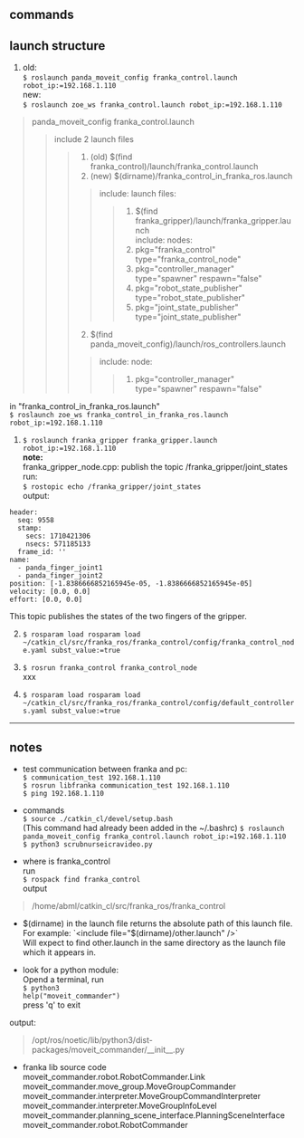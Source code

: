 ## commands  

## launch structure  
1. old:  
`$ roslaunch panda_moveit_config franka_control.launch robot_ip:=192.168.1.110`  
new:  
`$ roslaunch zoe_ws franka_control.launch robot_ip:=192.168.1.110`  
> panda\_moveit\_config franka_control.launch
>> include 2 launch files   
>>>1. (old) $(find franka\_control)/launch/franka_control.launch  
>>>1. (new) $(dirname)/franka\_control\_in\_franka_ros.launch  
>>>> include: launch files:  
>>>>>1. $(find franka\_gripper)/launch/franka_gripper.launch  
>>>> include: nodes:  
>>>>>1. pkg="franka\_control" type="franka\_control_node"  
>>>>>2. pkg="controller_manager" type="spawner" respawn="false"  
>>>>>3. pkg="robot\_state\_publisher" type="robot\_state_publisher"  
>>>>>4. pkg="joint\_state\_publisher" type="joint\_state_publisher"   
>>>2. $(find panda\_moveit\_config)/launch/ros_controllers.launch  
>>>>include: node:  
>>>>>1. pkg="controller_manager" type="spawner" respawn="false"  


in "franka_control_in_franka_ros.launch"  
`$ roslaunch zoe_ws franka_control_in_franka_ros.launch robot_ip:=192.168.1.110`  

1. `$ roslaunch franka_gripper franka_gripper.launch robot_ip:=192.168.1.110`  
__note:__    
franka\_gripper\_node.cpp: publish the topic /franka_gripper/joint_states  
run:  
`$ rostopic echo /franka_gripper/joint_states`  
output:  
```
header: 
  seq: 9558
  stamp: 
    secs: 1710421306
    nsecs: 571185133
  frame_id: ''
name: 
  - panda_finger_joint1
  - panda_finger_joint2
position: [-1.8386666852165945e-05, -1.8386666852165945e-05]
velocity: [0.0, 0.0]
effort: [0.0, 0.0]
```
This topic publishes the states of the two fingers of the gripper.  
 
2. `$ rosparam load rosparam load ~/catkin_cl/src/franka_ros/franka_control/config/franka_control_node.yaml subst_value:=true`   

3. `$ rosrun franka_control franka_control_node`  
xxx   


4. `$ rosparam load rosparam load ~/catkin_cl/src/franka_ros/franka_control/config/default_controllers.yaml subst_value:=true`  



----------------------------------------
## notes  
* test communication between franka and pc:  
`$ communication_test 192.168.1.110`  
`$ rosrun libfranka communication_test 192.168.1.110`    
`$ ping 192.168.1.110`  


* commands  
`$ source ./catkin_cl/devel/setup.bash`  
(This command had already been added in the ~/.bashrc)
`$ roslaunch panda_moveit_config franka_control.launch robot_ip:=192.168.1.110`  
`$ python3 scrubnurseicravideo.py`  


* where is franka_control  
run  
`$ rospack find franka_control`  
output  
>/home/abml/catkin_cl/src/franka_ros/franka_control  
 

* $(dirname) in the launch file returns the absolute path of this launch file.  
For example:  
`<include file="$(dirname)/other.launch" />`  
Will expect to find other.launch in the same directory as the launch file which it appears in.  


* look for a python module:  
Opend a terminal, run   
`$ python3`   
`help("moveit_commander")`  
press 'q' to exit  

output:  
>/opt/ros/noetic/lib/python3/dist-packages/moveit_commander/\_\_init\_\_.py  



* franka lib source code   
moveit_commander.robot.RobotCommander.Link	 
moveit_commander.move_group.MoveGroupCommander	 
moveit_commander.interpreter.MoveGroupCommandInterpreter	
moveit_commander.interpreter.MoveGroupInfoLevel	 
moveit_commander.planning_scene_interface.PlanningSceneInterface	
moveit_commander.robot.RobotCommander	 







